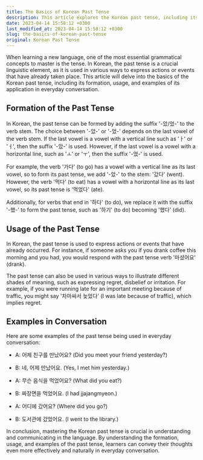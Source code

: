 ```yaml
---
title: The Basics of Korean Past Tense
description: This article explores the Korean past tense, including its formation, usage, and examples of its application in everyday conversation.
date: 2023-04-14 15:58:12 +0300
last_modified_at: 2023-04-14 15:58:12 +0300
slug: the-basics-of-korean-past-tense
original: Korean Past Tense
---
```

When learning a new language, one of the most essential grammatical concepts to master is the tense. In Korean, the past tense is a crucial linguistic element, as it is used in various ways to express actions or events that have already taken place. This article will delve into the basics of the Korean past tense, including its formation, usage, and examples of its application in everyday conversation.

## Formation of the Past Tense

In Korean, the past tense can be formed by adding the suffix '-았/었-' to the verb stem. The choice between '-았-' or '-었-' depends on the last vowel of the verb stem. If the last vowel is a vowel with a vertical line such as 'ㅏ' or 'ㅓ', then the suffix '-았-' is used. However, if the last vowel is a vowel with a horizontal line, such as 'ㅗ' or 'ㅜ', then the suffix '-었-' is used. 

For example, the verb '가다' (to go) has a vowel with a vertical line as its last vowel, so to form its past tense, we add '-았-' to the stem: '갔다' (went). However, the verb '먹다' (to eat) has a vowel with a horizontal line as its last vowel, so its past tense is '먹었다' (ate).

Additionally, for verbs that end in '하다' (to do), we replace it with the suffix '-했-' to form the past tense, such as '하기' (to do) becoming '했다' (did).

## Usage of the Past Tense

In Korean, the past tense is used to express actions or events that have already occurred. For instance, if someone asks you if you drank coffee this morning and you had, you would respond with the past tense verb '마셨어요' (drank).

The past tense can also be used in various ways to illustrate different shades of meaning, such as expressing regret, disbelief or irritation. For example, if you were running late for an important meeting because of traffic, you might say '차마싸서 늦었다' (I was late because of traffic), which implies regret.

## Examples in Conversation

Here are some examples of the past tense being used in everyday conversation:

- A: 어제 친구를 만났어요? (Did you meet your friend yesterday?)
- B: 네, 어제 만났어요. (Yes, I met him yesterday.)

- A: 무슨 음식을 먹었어요? (What did you eat?)
- B: 짜장면을 먹었어요. (I had jjajangmyeon.)

- A: 어디에 갔어요? (Where did you go?)
- B: 도서관에 갔었어요. (I went to the library.)

In conclusion, mastering the Korean past tense is crucial in understanding and communicating in the language. By understanding the formation, usage, and examples of the past tense, learners can convey their thoughts even more effectively and naturally in everyday conversation.